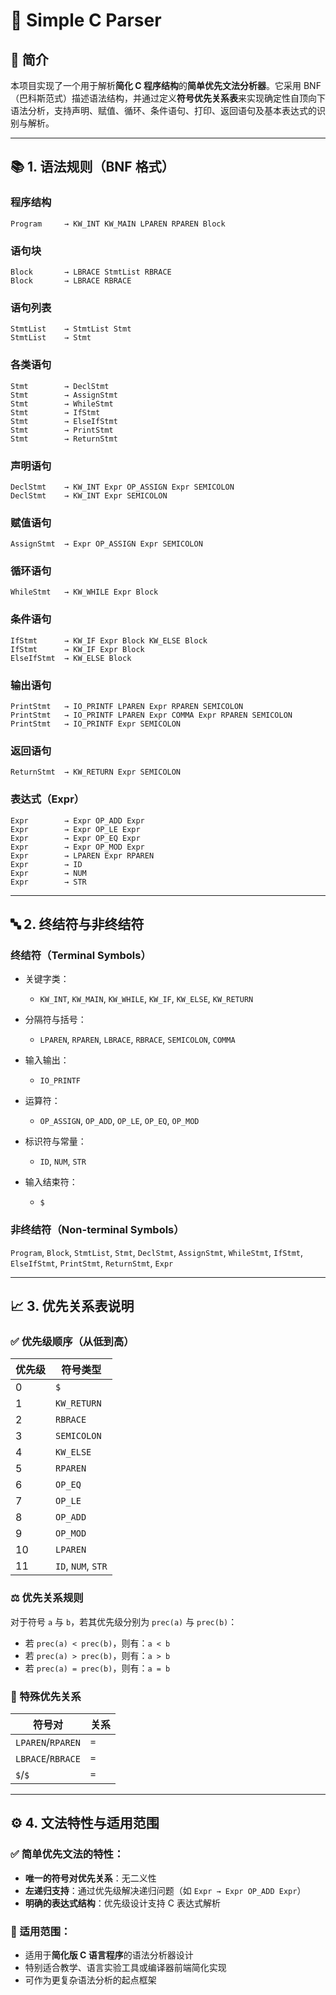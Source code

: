 # 📘 Simple C Parser

## 📌 简介

本项目实现了一个用于解析**简化 C 程序结构**的**简单优先文法分析器**。它采用 BNF（巴科斯范式）描述语法结构，并通过定义**符号优先关系表**来实现确定性自顶向下语法分析，支持声明、赋值、循环、条件语句、打印、返回语句及基本表达式的识别与解析。

---

## 📚 1. 语法规则（BNF 格式）

### 程序结构

```
Program     → KW_INT KW_MAIN LPAREN RPAREN Block
```

### 语句块

```
Block       → LBRACE StmtList RBRACE
Block       → LBRACE RBRACE
```

### 语句列表

```
StmtList    → StmtList Stmt
StmtList    → Stmt
```

### 各类语句

```
Stmt        → DeclStmt
Stmt        → AssignStmt
Stmt        → WhileStmt
Stmt        → IfStmt
Stmt        → ElseIfStmt
Stmt        → PrintStmt
Stmt        → ReturnStmt
```

### 声明语句

```
DeclStmt    → KW_INT Expr OP_ASSIGN Expr SEMICOLON
DeclStmt    → KW_INT Expr SEMICOLON
```

### 赋值语句

```
AssignStmt  → Expr OP_ASSIGN Expr SEMICOLON
```

### 循环语句

```
WhileStmt   → KW_WHILE Expr Block
```

### 条件语句

```
IfStmt      → KW_IF Expr Block KW_ELSE Block
IfStmt      → KW_IF Expr Block
ElseIfStmt  → KW_ELSE Block
```

### 输出语句

```
PrintStmt   → IO_PRINTF LPAREN Expr RPAREN SEMICOLON
PrintStmt   → IO_PRINTF LPAREN Expr COMMA Expr RPAREN SEMICOLON
PrintStmt   → IO_PRINTF Expr SEMICOLON
```

### 返回语句

```
ReturnStmt  → KW_RETURN Expr SEMICOLON
```

### 表达式（Expr）

```
Expr        → Expr OP_ADD Expr
Expr        → Expr OP_LE Expr
Expr        → Expr OP_EQ Expr
Expr        → Expr OP_MOD Expr
Expr        → LPAREN Expr RPAREN
Expr        → ID
Expr        → NUM
Expr        → STR
```

---

## 🔤 2. 终结符与非终结符

### 终结符（Terminal Symbols）

* 关键字类：

    * `KW_INT`, `KW_MAIN`, `KW_WHILE`, `KW_IF`, `KW_ELSE`, `KW_RETURN`
* 分隔符与括号：

    * `LPAREN`, `RPAREN`, `LBRACE`, `RBRACE`, `SEMICOLON`, `COMMA`
* 输入输出：

    * `IO_PRINTF`
* 运算符：

    * `OP_ASSIGN`, `OP_ADD`, `OP_LE`, `OP_EQ`, `OP_MOD`
* 标识符与常量：

    * `ID`, `NUM`, `STR`
* 输入结束符：

    * `$`

### 非终结符（Non-terminal Symbols）

`Program`, `Block`, `StmtList`, `Stmt`, `DeclStmt`, `AssignStmt`, `WhileStmt`, `IfStmt`, `ElseIfStmt`, `PrintStmt`, `ReturnStmt`, `Expr`

---

## 📈 3. 优先关系表说明

### ✅ 优先级顺序（从低到高）

| 优先级 | 符号类型               |
| --- | ------------------ |
| 0   | `$`                |
| 1   | `KW_RETURN`        |
| 2   | `RBRACE`           |
| 3   | `SEMICOLON`        |
| 4   | `KW_ELSE`          |
| 5   | `RPAREN`           |
| 6   | `OP_EQ`            |
| 7   | `OP_LE`            |
| 8   | `OP_ADD`           |
| 9   | `OP_MOD`           |
| 10  | `LPAREN`           |
| 11  | `ID`, `NUM`, `STR` |

### ⚖️ 优先关系规则

对于符号 `a` 与 `b`，若其优先级分别为 `prec(a)` 与 `prec(b)`：

* 若 `prec(a) < prec(b)`，则有：`a < b`
* 若 `prec(a) > prec(b)`，则有：`a > b`
* 若 `prec(a) = prec(b)`，则有：`a = b`

### 🔁 特殊优先关系

| 符号对               | 关系  |
| ----------------- | --- |
| `LPAREN`/`RPAREN` | `=` |
| `LBRACE`/`RBRACE` | `=` |
| `$`/`$`           | `=` |

---

## ⚙️ 4. 文法特性与适用范围

### ✅ 简单优先文法的特性：

* **唯一的符号对优先关系**：无二义性
* **左递归支持**：通过优先级解决递归问题（如 `Expr → Expr OP_ADD Expr`）
* **明确的表达式结构**：优先级设计支持 C 表达式解析

### 🎯 适用范围：

* 适用于**简化版 C 语言程序**的语法分析器设计
* 特别适合教学、语言实验工具或编译器前端简化实现
* 可作为更复杂语法分析的起点框架

